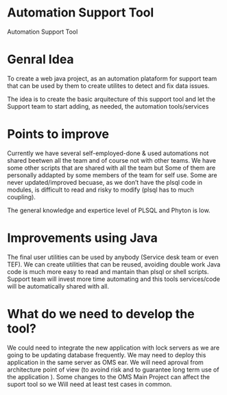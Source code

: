 # Automation Support Tool
Automation Support Tool

# Genral Idea
To create a web java project, as an automation plataform for support team that can be used by them to create utilites to detect and fix data issues.

The idea is to create the basic arquitecture of this support tool and let the Support team to start adding, as needed, the automation tools/services

# Points to improve
Currently we have several self-employed-done & used automations not shared beetwen all the team and of course not with other teams.
We have some other scripts that are shared with all the team but
  Some of them are personally addapted by some members of the team for self use.
  Some are never updated/improved becuase, as we don’t have the plsql code in modules, is difficult to read and risky to modify (plsql has   to much coupling).
  
The general knowledge and expertice level of PLSQL and Phyton is  low.

# Improvements using Java
The final user utilities can be used by anybody (Service desk team or even TEF).
We can create utilities that can be reused, avoiding double work
Java code is much more easy to read and mantain than plsql or shell scripts.
Support team will invest more time automating and this tools services/code will be automatically shared with all.

# What do we need to develop the tool?
We could need to integrate the new application with lock servers as we are going to be updating database frequently.
We may need to deploy this application in the same server as OMS ear.
We will need aproval from architecture point of view (to avoind risk and to guarantee long term use of the application ).
Some changes to the OMS Main Project can affect the suport tool so we Will need at least test cases in common.

#
